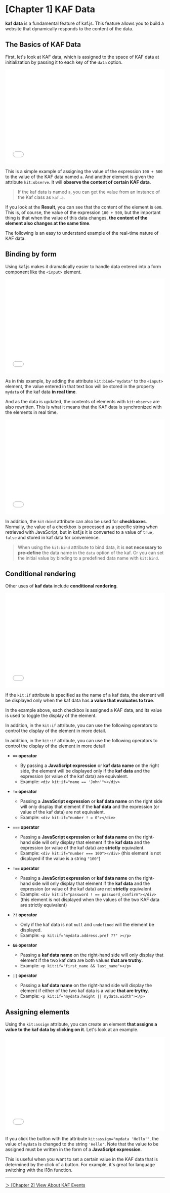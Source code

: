 # [Chapter 1] KAF Data

**kaf data** is a fundamental feature of kaf.js. This feature allows you to build a website that dynamically responds to the content of the data.

## The Basics of KAF Data

First, let's look at KAF data, which is assigned to the space of KAF data at initialization by passing it to each key of the `data` option.

<iframe width="100%" height="300" src="//jsfiddle.net/mtsgi/tas4n8c6/embedded/js,html,result/" allowfullscreen="allowfullscreen" allowpaymentrequest frameborder="0"></iframe>

This is a simple example of assigning the value of the expression `100 + 500` to the value of the KAF data named `a`. And another element is given the attribute `kit:observe`. It will **observe the content of certain KAF data**.

> If the kaf data is named `a`, you can get the value from an instance of the Kaf class as `kaf.a`.

If you look at the **Result**, you can see that the content of the element is `600`. This is, of course, the value of the expression `100 + 500`, but the important thing is that when the value of this data changes, **the content of the element also changes at the same time**.

The following is an easy to understand example of the real-time nature of KAF data.

## Binding by form

Using kaf.js makes it dramatically easier to handle data entered into a form component like the `<input>` element.

<iframe width="100%" height="300" src="//jsfiddle.net/mtsgi/ukax1wrg/8/embedded/js,html,result/" allowfullscreen="allowfullscreen" allowpaymentrequest frameborder="0"></iframe>

As in this example, by adding the attribute `kit:bind="mydata"` to the `<input>` element, the value entered in that text box will be stored in the property `mydata` of the kaf data **in real time**.

And as the data is updated, the contents of elements with `kit:observe` are also rewritten. This is what it means that the KAF data is synchronized with the elements in real time.

<iframe width="100%" height="300" src="//jsfiddle.net/mtsgi/yb8samvz/2/embedded/js,html,result/" allowfullscreen="allowfullscreen" allowpaymentrequest frameborder="0"></iframe>

In addition, the `kit:bind` attribute can also be used for **checkboxes**. Normally, the value of a checkbox is processed as a specific string when retrieved with JavaScript, but in kaf.js it is converted to a value of `true, false` and stored in kaf data for convenience.

> When using the `kit:bind` attribute to bind data, it is **not necessary to pre-define** the data name in the `data` option of the kaf.
> Or you can set the initial value by binding to a predefined data name with `kit:bind`.

## Conditional rendering

Other uses of **kaf data** include **conditional rendering**.

<iframe width="100%" height="300" src="//jsfiddle.net/mtsgi/jupgovx9/7/embedded/js,html,result/" allowfullscreen="allowfullscreen" allowpaymentrequest frameborder="0"></iframe>

If the `kit:if` attribute is specified as the name of a kaf data, the element will be displayed only when the kaf data has **a value that evaluates to true**.

In the example above, each checkbox is assigned a KAF data, and its value is used to toggle the display of the element.

In addition, in the `kit:if` attribute, you can use the following operators to control the display of the element in more detail.

In addition, in the `kit:if` attribute, you can use the following operators to control the display of the element in more detail

- **`==` operator**
  - By passing a **JavaScript expression** or **kaf data name** on the right side, the element will be displayed only if the **kaf data** and the expression (or value of the kaf data) are equivalent.
  - Example: `<div kit:if="name == 'John'"></div>`

- **`!=` operator**
  - Passing a **JavaScript expression** or **kaf data name** on the right side will only display that element if the **kaf data** and the expression (or value of the kaf data) are not equivalent.
  - Example: `<div kit:if="number ! = 0"></div>`

- **`===` operator**
  - Passing a **JavaScript expression** or **kaf data name** on the right-hand side will only display that element if the **kaf data** and the expression (or value of the kaf data) are **strictly** equivalent.
  - Example: `<div kit:if="number === 100"></div>` (this element is not displayed if the value is a string `"100"`)

- **`!==` operator**
  - Passing a **JavaScript expression** or **kaf data name** on the right-hand side will only display that element if the **kaf data** and the expression (or value of the kaf data) are not **strictly** equivalent.
  - Example: `<div kit:if="password ! == password_confirm"></div>` (this element is not displayed when the values of the two KAF data are strictly equivalent)

- **`??` operator**
  - Only if the kaf data is not `null` and `undefined` will the element be displayed.
  - Example: `<p kit:if="mydata.address.pref ??" ></p>`

- **`&&` operator**
  - Passing a **kaf data name** on the right-hand side will only display that element if the two kaf data are both values **that are truthy**.
  - Example: `<p kit:if="first_name && last_name"></p>`

- **`||` operator**
  - Passing a **kaf data name** on the right-hand side will display the element if either of the two kaf data is a value **that are trythy**.
  - Example: `<p kit:if="mydata.height || mydata.width"></p>`

## Assigning elements

Using the `kit:assign` attribute, you can create an element **that assigns a value to the kaf data by clicking on it**. Let's look at an example.

<iframe width="100%" height="300" src="//jsfiddle.net/mtsgi/yg0mqnex/10/embedded/js,html,result/" allowfullscreen="allowfullscreen" allowpaymentrequest frameborder="0"></iframe>

If you click the button with the attribute `kit:assign="mydata 'Hello'"`, the value of `mydata` is changed to the string `'Hello'`. Note that the value to be assigned must be written in the form of a **JavaScript expression**.


This is useful when you want to set a certain value in the KAF data that is determined by the click of a button. For example, it's great for language switching with the i18n function.

---

[＞ [Chapter 2] View About KAF Events](/en/kafevents)
